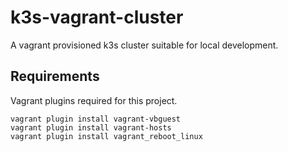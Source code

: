 # k3s-vagrant-cluster
A vagrant provisioned k3s cluster suitable for local development.

## Requirements

Vagrant plugins required for this project.

```shell
vagrant plugin install vagrant-vbguest
vagrant plugin install vagrant-hosts
vagrant plugin install vagrant_reboot_linux
```
